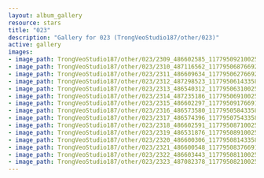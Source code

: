 ```yaml
---
layout: album_gallery
resource: stars
title: "023"
description: "Gallery for 023 (TrongVeoStudio187/other/023)"
active: gallery
images:
- image_path: TrongVeoStudio187/other/023/2309_486602585_1177950921002513_3629160938348071742_n.jpg
- image_path: TrongVeoStudio187/other/023/2310_487116562_1177950687669203_8726362160548550218_n.jpg
- image_path: TrongVeoStudio187/other/023/2311_486609634_1177950627669209_358548957762076947_n.jpg
- image_path: TrongVeoStudio187/other/023/2312_487298523_1177950614335877_7440736423771262269_n.jpg
- image_path: TrongVeoStudio187/other/023/2313_486540312_1177950631002542_6688366978955012204_n.jpg
- image_path: TrongVeoStudio187/other/023/2314_487235186_1177950691002536_4730978221115497142_n.jpg
- image_path: TrongVeoStudio187/other/023/2315_486602297_1177950917669180_1491655475729153085_n.jpg
- image_path: TrongVeoStudio187/other/023/2316_486573580_1177950584335880_8064246674381399205_n.jpg
- image_path: TrongVeoStudio187/other/023/2317_486574396_1177950754335863_6036285936024542118_n.jpg
- image_path: TrongVeoStudio187/other/023/2318_486602591_1177950871002518_6022265391582501970_n.jpg
- image_path: TrongVeoStudio187/other/023/2319_486531876_1177950891002516_472619050740914659_n.jpg
- image_path: TrongVeoStudio187/other/023/2320_486600306_1177950814335857_3879447081474980965_n.jpg
- image_path: TrongVeoStudio187/other/023/2321_486600548_1177950837669188_5124471519517348489_n.jpg
- image_path: TrongVeoStudio187/other/023/2322_486603443_1177950811002524_5130811125497031945_n.jpg
- image_path: TrongVeoStudio187/other/023/2323_487082378_1177950821002523_1730704479602427548_n.jpg
---
```

